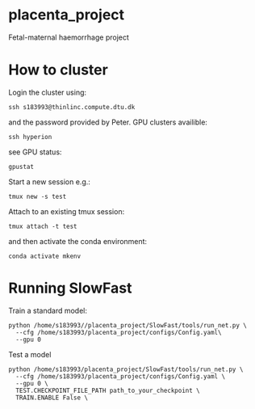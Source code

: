 # placenta_project
 Fetal-maternal haemorrhage project

# How to cluster
Login the cluster using:
```
ssh s183993@thinlinc.compute.dtu.dk
```
and the password provided by Peter.
GPU clusters availible:
```
ssh hyperion
``` 
see GPU status:
```
gpustat
```
Start a new session e.g.:
```
tmux new -s test
```
Attach to an existing tmux session:
```
tmux attach -t test
```
and then activate the conda environment:
```
conda activate mkenv
```
# Running SlowFast
Train a standard model:
```
python /home/s183993//placenta_project/SlowFast/tools/run_net.py \
  --cfg /home/s183993/placenta_project/configs/Config.yaml\
  --gpu 0
```
Test a model
```
python /home/s183993/placenta_project/SlowFast/tools/run_net.py \
  --cfg /home/s183993/placenta_project/configs/Config.yaml \
  --gpu 0 \
  TEST.CHECKPOINT_FILE_PATH path_to_your_checkpoint \
  TRAIN.ENABLE False \
```
